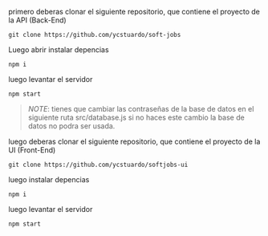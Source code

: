 primero deberas clonar el siguiente repositorio, que contiene el proyecto de la API (Back-End)

    git clone https://github.com/ycstuardo/soft-jobs

Luego abrir instalar depencias

    npm i

luego levantar el servidor

    npm start

> _NOTE_: tienes que cambiar las contraseñas de la base de datos en el siguiente ruta src/database.js
> si no haces este cambio la base de datos no podra ser usada.

luego deberas clonar el siguiente repositorio, que contiene el proyecto de la UI (Front-End)

    git clone https://github.com/ycstuardo/softjobs-ui

luego instalar depencias

    npm i

luego levantar el servidor

    npm start
